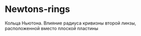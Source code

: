 # Newtons-rings
Кольца Ньютона. Влияние радиуса кривизны второй линзы, расположенной вместо плоской пластины
